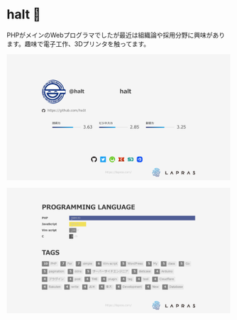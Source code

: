 # halt 👋

PHPがメインのWebプログラマでしたが最近は組織論や採用分野に興味があります。趣味で電子工作、3Dプリンタを触ってます。


![LAPLAS slide-summary](https://raw.githubusercontent.com/ha1t/ha1t/master/slide-summary.png)

![LAPLAS slide-languages-tags](https://raw.githubusercontent.com/ha1t/ha1t/master/slide-languages-tags.png)

<!--
**ha1t/ha1t** is a ✨ _special_ ✨ repository because its `README.md` (this file) appears on your GitHub profile.

Here are some ideas to get you started:

- 🔭 I’m currently working on ...
- 🌱 I’m currently learning ...
- 👯 I’m looking to collaborate on ...
- 🤔 I’m looking for help with ...
- 💬 Ask me about ...
- 📫 How to reach me: ...
- 😄 Pronouns: ...
- ⚡ Fun fact: ...
-->
